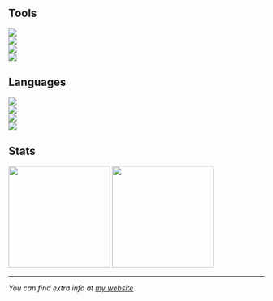<h2><b>Tools</b></h2>

<a href="https://windows.com"><img src="https://shields.io/static/v1?label=windows%2010&message=stable&labelColor=272727&color=0078D6&style=for-the-badge&logo=windows"></a><br>
<a href="https://vscodium"><img src="https://shields.io/static/v1?label=vscodium&message=stable&labelColor=272727&color=007ACC&style=for-the-badge&logo=visualstudiocode"></a><br>
<a href="https://firefox.com"><img src="https://shields.io/static/v1?label=firefox&message=stable&labelColor=272727&color=ee8424&style=for-the-badge&logo=firefoxbrowser"></a><br>
<a href="https://github.com"><img src="https://shields.io/static/v1?label=github&message=akisblack&labelColor=272727&color=181717&style=for-the-badge&logo=github"></a>

<h2><b>Languages</h2></b>

<a href="https://https://html.spec.whatwg.org"><img src="https://shields.io/static/v1?label=html&message=5&labelColor=272727&color=F06529&style=for-the-badge&logo=html5"></a><br>
<a href="https://https://www.w3.org/TR/CSS/#css"><img src="https://shields.io/static/v1?label=css&message=3&labelColor=272727&color=2965f1&style=for-the-badge&logo=css3"></a><br>
<a href="https://svelte.dev"><img src="https://shields.io/static/v1?label=svelte&message=3&labelColor=272727&color=FF3E00&style=for-the-badge&logo=svelte"></a><br>
<a href="https://daringfireball.net/projects/markdown"><img src="https://shields.io/static/v1?label=markdown&message=1&labelColor=272727&color=FFF&style=for-the-badge&logo=markdown"></a>

<h2><b>Stats</h2></b>

<a href="https://github.com/akisblack/akisblack"><img src="https://github-readme-stats.vercel.app/api?username=akisblack&count_private=true&show_icons=true&theme=dark" height="200px"></a>
<a href="https://github.com/akisblack/akisblack"><img src="https://github-readme-stats.vercel.app/api/top-langs/?username=akisblack&layout=compact&langs_count=10&theme=dark" height="200px"></a>

<hr>

<i>You can find extra info at [my website](https://akisblack.github.io)</i>
